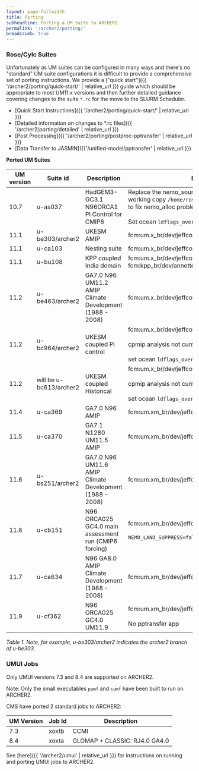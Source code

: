 ```yaml
---
layout: page-fullwidth
title: Porting
subheadline: Porting a UM Suite to ARCHER2
permalink: '/archer2/porting/'
breadcrumb: true
---
```


### Rose/Cylc Suites

Unfortunately as UM suites can be configured in many ways and there's no "standard" UM suite configurations it is difficult to provide a comprehensive set of porting instructions.  We provide a ["quick start"]({{ '/archer2/porting/quick-start/' | relative_url }}) guide which should be appropriate to most UM11.x versions and then further detailed guidance covering changes to the suite `*.rc` for the move to the SLURM Scheduler.

* [Quick Start Instructions]({{ '/archer2/porting/quick-start/' | relative_url }})
* [Detailed information on changes to *.rc files]({{ '/archer2/porting/detailed' | relative_url }})
* [Post Processing]({{ '/archer2/porting/postproc-pptransfer' | relative_url }})
* [Data Transfer to JASMIN]({{'/unified-model/pptransfer' | relative_url }})

**Ported UM Suites**

| UM version | Suite id | Description | Branches + Notes |
| ---------- | ------------ | ----------- | ----- |
| 10.7 | u-as037 | HadGEM3-GC3.1 N96ORCA1 PI Control for CMIP6 | Replace the nemo_sources branch `dev_r5518_GO6_package` with working copy `/home/ros/nemo/branches/dev_r5518_GO6_package` to fix nemo_alloc problem <br> <br>Set ocean `ldflags_overrides_suffix` to `-lstdc++` |
| 11.1 | u-be303/archer2 | UKESM AMIP  | fcm:um.x_br/dev/jeffcole/vn11.1_archer2_fixes |
| 11.1 | u-ca103 | Nesting suite | fcm:um.x_br/dev/jeffcole/vn11.1_archer2_fixes |
| 11.1 | u-bu108 | KPP coupled India domain | fcm:um.x_br/dev/jeffcole/vn11.1_archer2_fixes <br> fcm:kpp_br/dev/annette/r194_r183_couple_flags_OMP_archer2  |
| 11.2 | u-be463/archer2 | GA7.0 N96 UM11.2 AMIP Climate Development (1988 - 2008) |fcm:um.x_br/dev/jeffcole/vn11.2_archer2_fixes |
| 11.2 | u-bc964/archer2 | UKESM coupled PI control | fcm:um.x_br/dev/jeffcole/vn11.2_archer2_fixes <br><br> cpmip analysis not currently working <br><br> set ocean `ldflags_overrides_suffix` to `-lstdc++` |
| 11.2 | will be u-bc613/archer2 | UKESM coupled Historical | fcm:um.x_br/dev/jeffcole/vn11.2_archer2_fixes <br><br> cpmip analysis not currently working <br><br> set ocean `ldflags_overrides_suffix` to `-lstdc++` |
| 11.4 | u-ca369 | GA7.0 N96 AMIP | fcm:um.xm_br/dev/jeffcole/vn11.4_archer2_fixes |
| 11.5 | u-ca370 | GA7.1 N1280 UM11.5 AMIP | fcm:um.xm_br/dev/jeffcole/vn11.5_archer2_fixes |
| 11.6 | u-bs251/archer2 | GA7.0 N96 UM11.6 AMIP Climate Development (1988 - 2008) | fcm:um.xm_br/dev/jeffcole/vn11.6_archer2_fixes |
| 11.6 | u-cb151 | N96 ORCA025 GC4.0 main assessment run (CMIP6 forcing) | fcm:um.xm_br/dev/jeffcole/vn11.6_archer2_fixes <br><br>`NEMO_LAND_SUPPRESS=false`  |
| 11.7 | u-ca634 | N96 GA8.0 AMIP Climate Development (1988 - 2008) | fcm:um.xm_br/dev/jeffcole/vn11.7_archer2_fixes |
| 11.9 | u-cf362 | N96 ORCA025 GC4.0 UM11.9 | fcm:um.xm_br/dev/jeffcole/vn11.9_archer2_fixes <br><br> No pptransfer app |

*Table 1. Note, for example, u-be303/archer2 indicates the archer2 branch of u-be303.*

### UMUI Jobs

Only UMUI versions 7.3 and 8.4 are supported on ARCHER2.

Note: Only the small executables `pumf` and `cumf` have been built to run on ARCHER2.

CMS have ported 2 standard jobs to ARCHER2:

| UM Version | Job Id | Description |
| ---------- | ------ | ----------- |
| 7.3 | xoxtb | CCMI |
| 8.4 | xoxta | GLOMAP + CLASSIC: RJ4.0 GA4.0 |

See [here]({{ '/archer2/umui' | relative_url }}) for instructions on running and porting UMUI jobs to ARCHER2.
